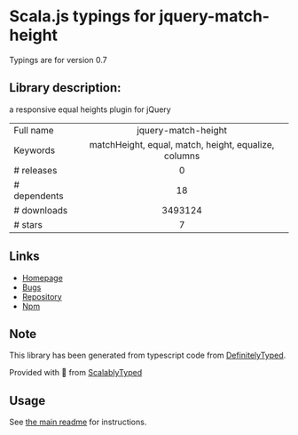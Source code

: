 
# Scala.js typings for jquery-match-height

Typings are for version 0.7

## Library description:
a responsive equal heights plugin for jQuery

|                    |                 |
| ------------------ | :-------------: |
| Full name          | jquery-match-height |
| Keywords           | matchHeight, equal, match, height, equalize, columns |
| # releases         | 0 |
| # dependents       | 18 |
| # downloads        | 3493124 |
| # stars            | 7 |

## Links
- [Homepage](http://brm.io/jquery-match-height/)
- [Bugs](https://github.com/liabru/jquery-match-height/issues)
- [Repository](https://github.com/liabru/jquery-match-height)
- [Npm](https://www.npmjs.com/package/jquery-match-height)
    


## Note
This library has been generated from typescript code from [DefinitelyTyped](https://definitelytyped.org).

Provided with :purple_heart: from [ScalablyTyped](https://github.com/oyvindberg/ScalablyTyped)

## Usage
See [the main readme](../../readme.md) for instructions.


